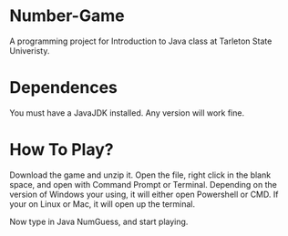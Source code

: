 # Number-Game
A programming project for Introduction to Java class at Tarleton State Univeristy.

# Dependences
You must have a JavaJDK installed. Any version will work fine.

# How To Play?
Download the game and unzip it.
Open the file, right click in the blank space, and open with Command Prompt or Terminal.
Depending on the version of Windows your using, it will either open Powershell or CMD. If your on Linux or Mac, it will open up the terminal.

Now type in Java NumGuess, and start playing.
